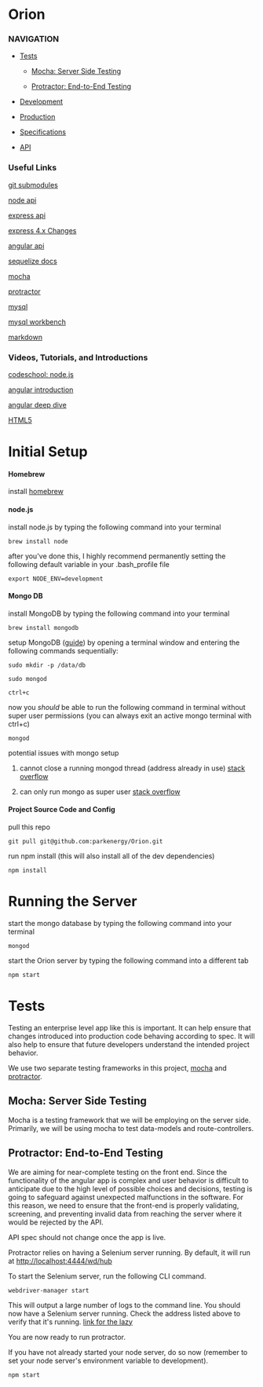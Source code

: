 # Orion

### NAVIGATION

- [Tests](#markdown-header-tests)

    - [Mocha: Server Side Testing](#markdown-header-mocha-server-side-testing)

    - [Protractor: End-to-End Testing](#markdown-header-protractor-end-to-end-testing)

- [Development](#markdown-header-development)

- [Production](#markdown-header-production)

- [Specifications](#markdown-header-specifications)

- [API](#markdown-header-api)

### Useful Links

[git submodules](http://stackoverflow.com/a/14259250)

[node api](http://nodejs.org/api/)

[express api](http://expressjs.com/4x/api.html)

[express 4.x Changes](https://github.com/visionmedia/express/wiki/Migrating-from-3.x-to-4.x)

[angular api](https://docs.angularjs.org/api)

[sequelize docs](http://sequelizejs.com/docs/1.7.8/installation)

[mocha](http://visionmedia.github.io/mocha/)

[protractor](https://github.com/angular/protractor/blob/master/docs/toc.md)

[mysql](http://dev.mysql.com/doc/refman/5.0/en/macosx-installation.html)

[mysql workbench](http://dev.mysql.com/get/Downloads/MySQLGUITools/mysql-workbench-community-6.1.7-osx-i686.dmg)

[markdown](https://bitbucket.org/tutorials/markdowndemo/overview#markdown-header-links)

### Videos, Tutorials, and Introductions

[codeschool: node.js](https://www.codeschool.com/courses/real-time-web-with-node-js)

[angular introduction](https://www.youtube.com/watch?v=WuiHuZq_cg4)

[angular deep dive](https://www.youtube.com/watch?v=Lx7ycjC8qjE&list=PLP6DbQBkn9ymGQh2qpk9ImLHdSH5T7yw7)

[HTML5](http://www.youtube.com/watch?v=WxmcDoAxdoY)


# Initial Setup

#### Homebrew

install [homebrew](http://brew.sh)

#### node.js

install node.js by typing the following command into your terminal

    brew install node

after you've done this, I highly recommend permanently setting the following
default variable in your .bash_profile file

    export NODE_ENV=development

#### Mongo DB

install MongoDB by typing the following command into your terminal

    brew install mongodb

setup MongoDB ([guide](http://docs.mongodb.org/manual/tutorial/install-mongodb-on-os-x/#run-mongodb))
 by opening a terminal window and entering the following commands sequentially:

    sudo mkdir -p /data/db

    sudo mongod

    ctrl+c

now you *should* be able to run the following command in terminal without super
user permissions (you can always exit an active mongo terminal with ctrl+c)

    mongod

potential issues with mongo setup

  1. cannot close a running mongod thread (address already in use)
  [stack overflow](http://stackoverflow.com/a/26152629)

  2. can only run mongo as super user
  [stack overflow](http://stackoverflow.com/a/5301416)

#### Project Source Code and Config

pull this repo

    git pull git@github.com:parkenergy/Orion.git

run npm install (this will also install all of the dev dependencies)

    npm install


# Running the Server

start the mongo database by typing the following command into your terminal

    mongod

start the Orion server by typing the following command into a different tab

    npm start


# Tests

Testing an enterprise level app like this is important. It can help ensure that
changes introduced into production code behaving according to spec. It will also
help to ensure that future developers understand the intended project behavior.

We use two separate testing frameworks in this project,
[mocha](http://visionmedia.github.io/mocha/)
and
[protractor](https://github.com/angular/protractor/blob/master/docs/toc.md).

## Mocha: Server Side Testing

Mocha is a testing framework that we will be employing on the server side.
Primarily, we will be using mocha to test data-models and route-controllers.

## Protractor: End-to-End Testing

We are aiming for near-complete testing on the front end.
Since the functionality of the angular app is complex and user behavior is
difficult to anticipate due to the high level of possible choices and decisions,
testing is going to safeguard against unexpected malfunctions in the software.
For this reason, we need to ensure that the front-end is properly validating,
screening, and preventing invalid data from reaching the server where it would
be rejected by the API.

API spec should not change once the app is live.

Protractor relies on having a Selenium server running.
By default, it will run at
[http://localhost:4444/wd/hub](http://localhost:4444/wd/hub)

To start the Selenium server, run the following CLI command.

    webdriver-manager start

This will output a large number of logs to the command line. You should now have
a Selenium server running. Check the address listed above to verify that it's
running. [link for the lazy](http://localhost:4444/wd/hub)

You are now ready to run protractor.

If you have not already started your node server, do so now (remember to set
your node server's environment variable to development).

    npm start
